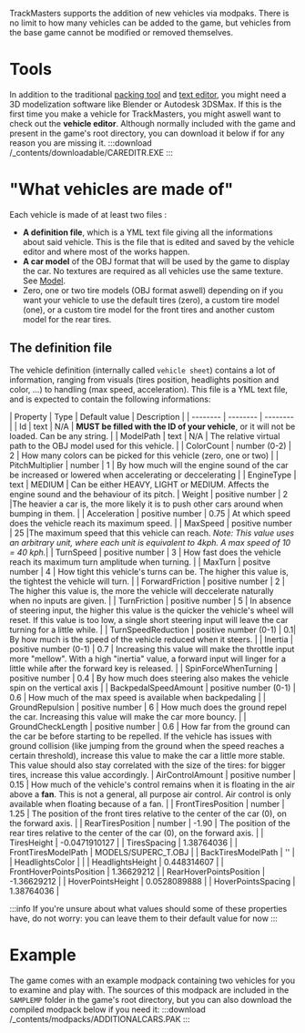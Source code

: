 <!-- TITLE:Create vehicles -->

TrackMasters supports the addition of new vehicles via modpaks. There is no limit to how many vehicles can be added to the game, but vehicles from the base game cannot be modified or removed themselves.

# Tools
In addition to the traditional [packing tool](https://wiki.trackmasters.louve.systems/read/home/3-packing.md) and [text editor](https://wiki.trackmasters.louve.systems/read/home/1-getting-started.md), you might need a 3D modelization software like Blender or Autodesk 3DSMax. If this is the first time you make a vehicle for TrackMasters, you might aswell want to check out the **vehicle editor**.
Although normally included with the game and present in the game's root directory, you can download it below if for any reason you are missing it.
:::download /_contents/downloadable/CAREDITR.EXE :::

# "What vehicles are made of"
Each vehicle is made of at least two files :
* **A definition file**, which is a YML text file giving all the informations about said vehicle. This is the file that is edited and saved by the vehicle editor and where most of the works happen.
* **A car model** of the OBJ format that will be used by the game to display the car. No textures are required as all vehicles use the same texture. See [Model](#model).
* Zero, one or two tire models (OBJ format aswell) depending on if you want your vehicle to use the default tires (zero), a custom tire model (one), or a custom tire model for the front tires and another custom model for the rear tires.

## The definition file
The vehicle definition (internally called `vehicle sheet`) contains a lot of information, ranging from visuals (tires position, headlights position and color, ...) to handling (max speed, acceleration). This file is a YML text file, and is expected to contain the following informations:

| Property | Type | Default value | Description |
| -------- | -------- | -------- |
|  Id  |   text  | N/A | **MUST be filled with the ID of your vehicle**, or it will not be loaded. Can be any string. |
|  ModelPath  |  text  | N/A | The relative virtual path to the OBJ model used for this vehicle. |
|  ColorCount  |   number (0-2)  | 2 | How many colors can be picked for this vehicle (zero, one or two) |
|  PitchMultiplier  | number | 1 | By how much will the engine sound of the car be increased or lowered when accelerating or deccelerating |
|  EngineType  |  text | MEDIUM | Can be either HEAVY, LIGHT or MEDIUM. Affects the engine sound and the behaviour of its pitch.
|  Weight  |   positive number | 2 |The heavier a car is, the more likely it is to push other cars around when bumping in them. |
|  Acceleration  |  positive number  | 0.75 | At which speed does the vehicle reach its maximum speed. |
|  MaxSpeed  |   positive number | 25 |The maximum speed that this vehicle can reach. _Note: This value uses an arbitrary unit, where each unit is equivalent to 4kph. A max speed of 10 = 40 kph._|
|  TurnSpeed  |  positive number | 3 | How fast does the vehicle reach its maximum turn amplitude when turning.  |
|  MaxTurn  |   positve number  | 4 | How tight this vehicle's turns can be. The higher this value is, the tightest the vehicle will turn.  |
|  ForwardFriction  |  positive number | 2 | The higher this value is, the more the vehicle will deccelerate naturally when no inputs are given. |
|  TurnFriction  |  positive number | 5 | In absence of steering input, the higher this value is the quicker the vehicle's wheel will reset. If this value is too low, a single short steering input will leave the car turning for a little while.  |
|  TurnSpeedReduction  |   positive number (0-1) | 0.1| By how much is the speed of the vehicle reduced when it steers.  |
|  Inertia  |   positive number (0-1)  | 0.7 | Increasing this value will make the throttle input more "mellow". With a high "inertia" value, a forward input will linger for a little while after the forward key is released. |
|  SpinForceWhenTurning  |  positive number  | 0.4 | By how much does steering also makes the vehicle spin on the vertical axis |
|  BackpedalSpeedAmount  | positive number (0-1) | 0.6 | How much of the max speed is available when backpedaling |
|  GroundRepulsion  | positive number |  6  | How much does the ground repel the car. Increasing this value will make the car more bouncy. | 
|  GroundCheckLength  |  positive number | 0.6 | How far from the ground can the car be before starting to be repelled. If the vehicle has issues with ground collision (like jumping from the ground when the speed reaches a certain threshold), increase this value to make the car a little more stable. This value should also stay correlated with the size of the tires: for bigger tires, increase this value accordingly.
|  AirControlAmount  |   positive number | 0.15  | How much of the vehicle's control remains when it is floating in the air above a **fan**. This is not a general, all purpose air control. Air control is only available when floating because of a fan. |
|  FrontTiresPosition  | number | 1.25  | The position of the front tires relative to the center of the car (0), on the forward axis. | 
|  RearTiresPosition  |   number | -1.90 | The position of the rear tires relative to the center of the car (0), on the forward axis. | 
|  TiresHeight  |   -0.0471910127  |
|  TiresSpacing  |   1.38764036  |
|  FrontTiresModelPath  |   MODELS/SUPERC_T.OBJ  |
|  BackTiresModelPath  |   ''  |
|  HeadlightsColor  |    |
|  HeadlightsHeight  |   0.448314607  |
|  FrontHoverPointsPosition  |   1.36629212  |
|  RearHoverPointsPosition  |   -1.36629212  |
|  HoverPointsHeight  |   0.0528089888  |
|  HoverPointsSpacing  |   1.38764036  |

:::info
If you're unsure about what values should some of these properties have, do not worry: you can leave them to their default value for now
:::



# Example
The game comes with an example modpack containing two vehicles for you to examine and play with. The sources of this modpack are included in the `SAMPLEMP` folder in the game's root directory, but you can also download the compiled modpack below if you need it:
:::download /_contents/modpacks/ADDITIONALCARS.PAK :::
